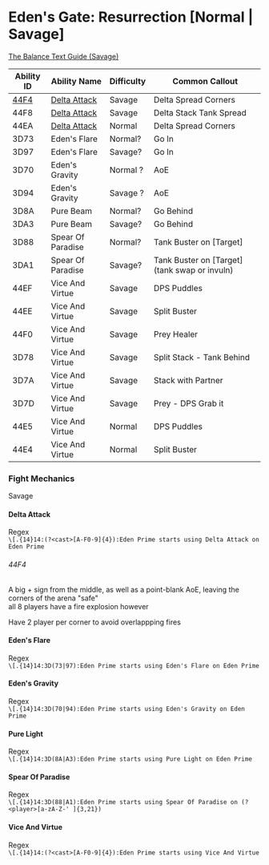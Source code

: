 # Eden's Gate: Resurrection [Normal | Savage]

[The Balance Text Guide (Savage)](https://thebalanceffxiv.com/guide/e1s/)

Ability ID | Ability Name | Difficulty | Common Callout
---|---|---|---
[44F4](#44F4) | [Delta Attack](#Delta-Attack) | Savage | Delta Spread Corners
44F8 | [Delta Attack](#Delta-Attack) | Savage | Delta Stack Tank Spread
44EA | [Delta Attack](#Delta-Attack) | Normal | Delta Spread Corners
3D73 | Eden's Flare | Normal? | Go In
3D97 | Eden's Flare | Savage? | Go In
3D70 | Eden's Gravity | Normal ? | AoE
3D94 | Eden's Gravity | Savage ? | AoE
3D8A | Pure Beam | Normal? | Go Behind
3DA3 | Pure Beam | Savage? | Go Behind
3D88 | Spear Of Paradise | Normal? | Tank Buster on [Target]
3DA1 | Spear Of Paradise | Savage? | Tank Buster on [Target] (tank swap or invuln)
44EF | Vice And Virtue | Savage | DPS Puddles
44EE | Vice And Virtue | Savage | Split Buster
44F0 | Vice And Virtue | Savage | Prey Healer
3D78 | Vice And Virtue | Savage | Split Stack - Tank Behind
3D7A | Vice And Virtue | Savage | Stack with Partner
3D7D | Vice And Virtue | Savage | Prey - DPS Grab it
44E5 | Vice And Virtue | Normal | DPS Puddles
44E4 | Vice And Virtue | Normal | Split Buster


### Fight Mechanics

Savage

#### Delta Attack

Regex  
`\[.{14}14:(?<cast>[A-F0-9]{4}):Eden Prime starts using Delta Attack on Eden Prime`

###### 44F4  
A big + sign from the middle, as well as a point-blank AoE, leaving the corners of the arena "safe"  
all 8 players have a fire explosion however  

Have 2 player per corner to avoid overlappping fires


#### Eden's Flare

Regex  
`\[.{14}14:3D(73|97):Eden Prime starts using Eden's Flare on Eden Prime`


#### Eden's Gravity

Regex  
`\[.{14}14:3D(70|94):Eden Prime starts using Eden's Gravity on Eden Prime`


#### Pure Light

Regex  
`\[.{14}14:3D(8A|A3):Eden Prime starts using Pure Light on Eden Prime`


#### Spear Of Paradise

Regex  
`\[.{14}14:3D(88|A1):Eden Prime starts using Spear Of Paradise on (?<player>[a-zA-Z-' ]{3,21})`


#### Vice And Virtue

Regex  
`\[.{14}14:(?<cast>[A-F0-9]{4}):Eden Prime starts using Vice And Virtue`
